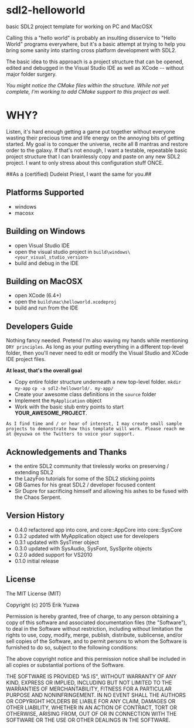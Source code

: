 # sdl2-helloworld
basic SDL2 project template for working on PC and MacOSX

Calling this a "hello world" is probably an insulting disservice to "Hello World" programs
everywhere, but it's a basic attempt at trying to help you bring some sanity into starting
cross platform development with SDL2.

The basic idea to this approach is a project structure that can be opened, edited and
debugged in the Visual Studio IDE as well as XCode -- without major folder surgery.

*You might notice the CMake files within the structure. While not yet complete, I'm
working to add CMake support to this project as well.*

# WHY?
Listen, it's hard enough getting a game put together without everyone wasting their precious
time and life energy on the annoying bits of getting started. My goal is to conquer the 
universe, recite all 8 mantras and restore order to the galaxy. If that's not enough, I 
want a testable, repeatable basic project structure that I can brainlessly copy and 
paste on any new SDL2 project. I want to only stress about this configuration stuff 
ONCE.

##As a (certified) Dudeist Priest, I want the same for you.##

## Platforms Supported
* windows
* macosx

## Building on Windows
* open Visual Studio IDE 
* open the visual studio project in `build\windows\<your_visual_studio_version>`
* build and debug in the IDE

## Building on MacOSX
* open XCode (6.4+)
* open the `build\mac\helloworld.xcodeproj`
* build and run from the IDE

## Developers Guide
Nothing fancy needed. Pretend I'm also waving my hands while mentioning `DRY principles`. 
As long as your putting everything in a different top-level folder, then you'll never need to edit or 
modify the Visual Studio and XCode IDE project files. 

**At least, that's the overall goal**

* Copy entire folder structure underneath a new top-level folder.
  `mkdir my-app`
  `cp -a sdl2-helloworld/. my-app/`
* Create your awesome class definitions in the `source` folder
* Implement the `MyApplication` object
* Work with the basic stub entry points to start **YOUR_AWESOME_PROJECT**.

`As I find time and / or hear of interest, I may create small sample projects to demonstrate how this template
will work. Please reach me at @eyuzwa on the Twitters to voice your support.`

## Acknowledgements and Thanks
* the entire SDL2 community that tirelessly works on preserving / extending SDL2
* the LazyFoo tutorials for some of the SDL2 sticking points
* GB Games for his great SDL2 / developer focused content
* Sir Dupre for sacrificing himself and allowing his ashes to be fused with the Chaos Serpent.

## Version History
* 0.4.0 refactored app into core, and core::AppCore into core::SysCore
* 0.3.2 updated with MyApplication object use for developers
* 0.3.1 updated with SysTimer object
* 0.3.0 updated with SysAudio, SysFont, SysSprite objects
* 0.2.0 added support for VS2010
* 0.1.0 initial release

## License

The MIT License (MIT)

Copyright (c) 2015 Erik Yuzwa

Permission is hereby granted, free of charge, to any person obtaining a copy
of this software and associated documentation files (the "Software"), to deal
in the Software without restriction, including without limitation the rights
to use, copy, modify, merge, publish, distribute, sublicense, and/or sell
copies of the Software, and to permit persons to whom the Software is
furnished to do so, subject to the following conditions:

The above copyright notice and this permission notice shall be included in all
copies or substantial portions of the Software.

THE SOFTWARE IS PROVIDED "AS IS", WITHOUT WARRANTY OF ANY KIND, EXPRESS OR
IMPLIED, INCLUDING BUT NOT LIMITED TO THE WARRANTIES OF MERCHANTABILITY,
FITNESS FOR A PARTICULAR PURPOSE AND NONINFRINGEMENT. IN NO EVENT SHALL THE
AUTHORS OR COPYRIGHT HOLDERS BE LIABLE FOR ANY CLAIM, DAMAGES OR OTHER
LIABILITY, WHETHER IN AN ACTION OF CONTRACT, TORT OR OTHERWISE, ARISING FROM,
OUT OF OR IN CONNECTION WITH THE SOFTWARE OR THE USE OR OTHER DEALINGS IN THE
SOFTWARE.






